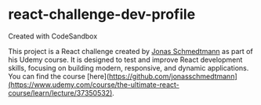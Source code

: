 # react-challenge-dev-profile
Created with CodeSandbox

This project is a React challenge created by [Jonas Schmedtmann](https://github.com/jonasschmedtmann) as part of his Udemy course. It is designed to test and improve React development skills, focusing on building modern, responsive, and dynamic applications. You can find the course [here](https://github.com/jonasschmedtmann](https://www.udemy.com/course/the-ultimate-react-course/learn/lecture/37350532).
